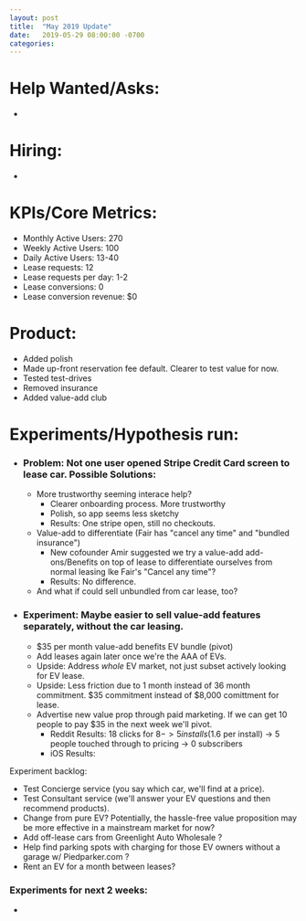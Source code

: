 ```yaml
---
layout: post
title:  "May 2019 Update"
date:   2019-05-29 08:00:00 -0700
categories: 
---
```


# Help Wanted/Asks:
* 

# Hiring: 
* 

# KPIs/Core Metrics:
* Monthly Active Users: 270
* Weekly Active Users: 100
* Daily Active Users: 13-40
* Lease requests: 12
* Lease requests per day: 1-2
* Lease conversions: 0
* Lease conversion revenue: $0

# Product:
* Added polish
* Made up-front reservation fee default. Clearer to test value for now.
* Tested test-drives
* Removed insurance
* Added value-add club

# Experiments/Hypothesis run:

* ### Problem: Not one user opened Stripe Credit Card screen to lease car. Possible Solutions:
	* More trustworthy seeming interace help?
		* Clearer onboarding process. More trustworthy
		* Polish, so app seems less sketchy
		* Results: One stripe open, still no checkouts.
	* Value-add to differentiate (Fair has "cancel any time" and "bundled insurance")
		* New cofounder Amir suggested we try a value-add add-ons/Benefits on top of lease to differentiate ourselves from normal leasing lke Fair's "Cancel any time"?
		* Results: No difference.
	* And what if could sell unbundled from car lease, too?

* ### Experiment: Maybe easier to sell value-add features separately, without the car leasing.
	* $35 per month value-add benefits EV bundle (pivot)
	* Add leases again later once we're the AAA of EVs. 
	* Upside: Address _whole_ EV market, not just subset actively looking for EV lease.
	* Upside: Less friction due to 1 month instead of 36 month commitment. $35 commitment instead of $8,000 comittment for lease.
	* Advertise new value prop through paid marketing. If we can get 10 people to pay $35 in the next week we'll pivot.
		* Reddit Results: 18 clicks for $8 -> 5 installs ($1.6 per install) -> 5 people touched through to pricing -> 0 subscribers
		* iOS Results: 

Experiment backlog:
* Test Concierge service (you say which car, we'll find at a price).
* Test Consultant service (we'll answer your EV questions and then recommend products).
* Change from pure EV? Potentially, the hassle-free value proposition may be more effective in a mainstream market for now?
* Add off-lease cars from Greenlight Auto Wholesale ?
* Help find parking spots with charging for those EV owners without a garage w/ Piedparker.com ?
* Rent an EV for a month between leases?

### Experiments for next 2 weeks:
* 